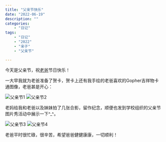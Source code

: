 ```yaml
---
title: "父亲节快乐"
date: "2022-06-19"
description: ""
categories:
    - "日记"
tags:
    - "日记"
    - "2022"
    - "亲子"
    - "父亲节"

---
```


今天是父亲节，祝[老爸](https://tonybai.com)节日快乐！

一大早我就为老爸准备了贺卡，贺卡上还有我手绘的老爸喜欢的Gopher吉祥物卡通图像，老爸甚是开心：

![父亲节1](http://image.tonybai.com/img/202206/diary_20220619_03.jpeg)
![父亲节2](http://image.tonybai.com/img/202206/diary_20220619_04.jpeg)

老妈给我和老爸以及妹妹拍了几张合影，留作纪念，顺便也发到学校组织的父亲节图片秀活动中展示一下^_^。

![父亲节3](http://image.tonybai.com/img/202206/diary_20220619_01.jpeg)
![父亲节4](http://image.tonybai.com/img/202206/diary_20220619_02.jpeg)

老爸平时很忙碌，很辛苦，希望爸爸健健康康，一切顺利！
